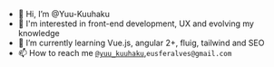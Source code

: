 - 👋 Hi, I’m @Yuu-Kuuhaku
- 👀 I'm interested in front-end development, UX and evolving my knowledge
- 🌱 I’m currently learning Vue.js, angular 2+, fluig, tailwind and SEO
- 📫 How to reach me [`@yuu_kuuhaku`](https://twitter.com/yuu_kuuhaku),`eusferalves@gmail.com`

<!---
Yuu-Kuuhaku/Yuu-Kuuhaku is a ✨ special ✨ repository because its `README.md` (this file) appears on your GitHub profile.
You can click the Preview link to take a look at your changes.
--->
